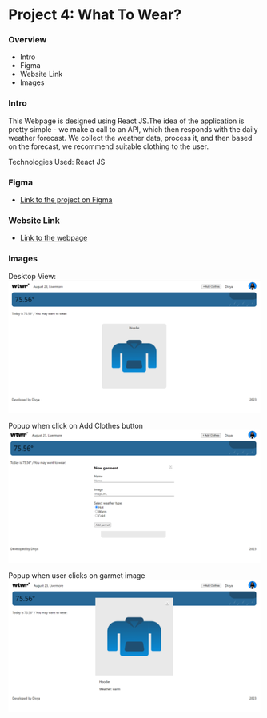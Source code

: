 # Project 4: What To Wear?

### Overview

- Intro
- Figma
- Website Link
- Images

### Intro

This Webpage is designed using React JS.The idea of the application is pretty simple - we make a call to an API, which then responds with the daily weather forecast. We collect the weather data, process it, and then based on the forecast, we recommend suitable clothing to the user.

Technologies Used: React JS

### Figma

- [Link to the project on Figma](https://www.figma.com/file/DTojSwldenF9UPKQZd6RRb/Sprint-10%3A-WTWR)

### Website Link

- [Link to the webpage](https://divyaaa1812.github.io/se_project_react)

### Images

Desktop View:
![Desktop View](./src/components/images/Website/WTWR.png)

Popup when click on Add Clothes button
![Popup when click on Add Clothes button](./src/components/images/Website/AddClothespopup.png)

Popup when user clicks on garmet image
![Popup when user clicks on garmet image](./src/components/images/Website/clickonImage.png)
